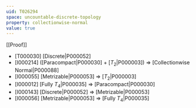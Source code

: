 ```yaml
---
uid: T026294
space: uncountable-discrete-topology
property: collectionwise-normal
value: true
---
```

[[Proof]]

* [T000030] [Discrete|P000052]
* [I000214] ([Paracompact|P000030] + [$T_2$|P000003]) => [Collectionwise Normal|P000088]
* [I000055] [Metrizable|P000053] => [$T_2$|P000003]
* [I000012] [Fully $T_4$|P000035] => [Paracompact|P000030]
* [I000143] [Discrete|P000052] => [Metrizable|P000053]
* [I000056] [Metrizable|P000053] => [Fully $T_4$|P000035]

